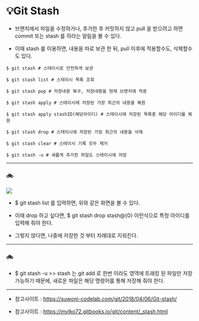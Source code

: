 # 💡Git  Stash

- 브랜치에서 파일을 수정하거나, 추가한 후 커밋하지 않고 pull 을 받으려고 하면 commit 또는 stash 를 하라는 알림을 볼 수 있다.

- 이때 stash 를 이용하면, 내용을 따로 보관 한 뒤, pull 이후에 적용할수도, 삭제할수도 있다.

<pre><code>$ git stash # 스테이시로 안전하게 보관

$ git stash list # 스테이시 목록 조회

$ git stash pop # 저장내용 복구, 저장내용을 현재 브랜치에 적용

$ git stash apply # 스테이시에 저장된 가장 최근의 내용을 복원

$ git stash apply stashID(해당아이디) # 스테이시에 저장된 목록중 해당 아이디를 복원

$ git stash drop # 스테이시에 저장된 가장 최근의 내용을 삭제

$ git stash clear # 스테이시 기록 모두 제거

$ git stash -u # 새롭게 추가한 파일도 스테이시에 저장 </code></pre>

<hr>
  
### 🚲

<img src="git stash list">

  

- $ git stash list 를 입력하면, 위와 같은 화면을 볼 수 있다.

- 이때 drop 하고 싶다면, $ git stash drop stash@{0} 이런식으로 특정 아이디를 입력해 줘야 한다.

- 그렇지 않다면, 나중에 저장한 것 부터 차례대로 지워진다.

  
<hr>

### 🚲

- $ git stash -u >> stash 는 git add 로 한번 이라도 영역에 트래킹 된 파일만 저장 가능하기 때문에, 새로운 파일은 해당 명령어를 통해 저장해 줘야 한다.

<hr>
  

- 참고사이트 : https://suwoni-codelab.com/git/2018/04/06/Git-stash/

- 참고사이트 : https://mylko72.gitbooks.io/git/content/_stash.html